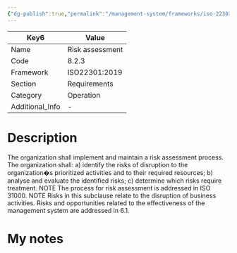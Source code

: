 ```yaml
---
{"dg-publish":true,"permalink":"/management-system/frameworks/iso-22301-2019/iso-22301-2019-8-2-3/","tags":["requirement"],"noteIcon":"1"}
---
```



<div><table class="dataview table-view-table"><thead class="table-view-thead"><tr class="table-view-tr-header"><th class="table-view-th"><span>Key</span><span class="dataview small-text">6</span></th><th class="table-view-th"><span>Value</span></th></tr></thead><tbody class="table-view-tbody"><tr><td><span>Name</span></td><td><span>Risk assessment</span></td></tr><tr><td><span>Code</span></td><td><span>8.2.3</span></td></tr><tr><td><span>Framework</span></td><td><span>ISO22301:2019</span></td></tr><tr><td><span>Section</span></td><td><span>Requirements</span></td></tr><tr><td><span>Category</span></td><td><span>Operation</span></td></tr><tr><td><span>Additional_Info</span></td><td><span>-</span></td></tr></tbody></table></div>

# Description

The organization shall implement and maintain a risk assessment process. The organization shall: a) identify the risks of disruption to the organization�s prioritized activities and to their required resources; b) analyse and evaluate the identified risks; c) determine which risks require treatment. NOTE The process for risk assessment is addressed in ISO 31000. NOTE Risks in this subclause relate to the disruption of business activities. Risks and opportunities related to the effectiveness of the management system are addressed in 6.1.

# My notes
